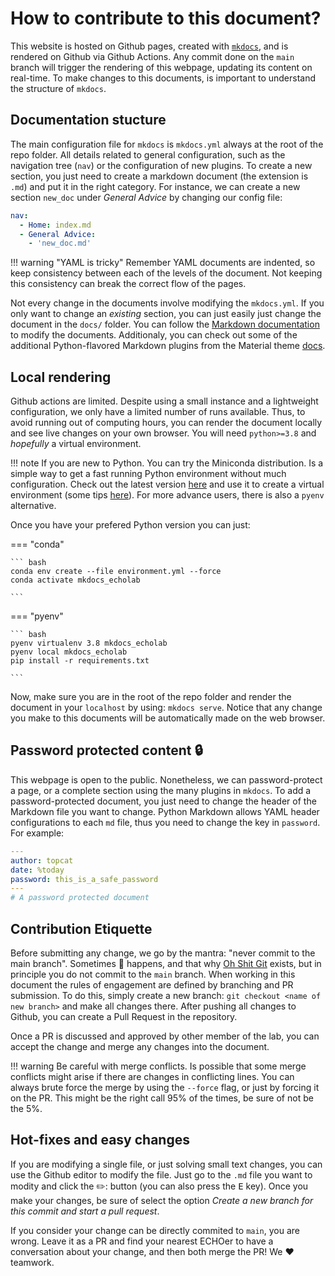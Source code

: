 # How to contribute to this document? 

This website is hosted on Github pages, created with [`mkdocs`][mkdocs], and is
rendered on Github via Github Actions. Any commit done on the `main` branch
will trigger the rendering of this webpage, updating its content on real-time. To
make changes to this documents, is important to understand the structure of
`mkdocs`. 

## Documentation stucture

The main configuration file for `mkdocs` is `mkdocs.yml` always at the root of
the repo folder. All details related to general configuration, such as the
navigation tree (`nav`) or the configuration of new plugins. To create a new
section, you just need to create a markdown document (the extension is `.md`)
and put it in the right category. For instance, we can create a new section
`new_doc` under _General Advice_ by changing our config file:  

``` yaml title="mkdocs.yml"
nav:
  - Home: index.md
  - General Advice: 
    - 'new_doc.md'
```

!!! warning "YAML is tricky"
    Remember YAML documents are indented, so keep consistency between each of the
    levels of the document. Not keeping this consistency can break the correct
    flow of the pages.

Not every change in the documents involve modifying the `mkdocs.yml`. If you
only want to change an _existing_ section, you can just easily just change the
document in the `docs/` folder. You can follow the [Markdown documentation][mddocs] 
to modify the documents. Additionaly, you can check out some of the additional
Python-flavored Markdown plugins from the Material theme [docs][material].

## Local rendering

Github actions are limited. Despite using a small instance and a lightweight
configuration, we only have a limited number of runs available. Thus, to avoid
running out of computing hours, you can render the document locally and see live
changes on your own browser. You will need `python>=3.8` and _hopefully_ a
virtual environment. 

!!! note 
    If you are new to Python. You can try the Miniconda distribution. Is a
    simple way to get a fast running Python environment without much
    configuration. Check out the latest version [here][conda] and use it to
    create a virtual environment (some tips [here][condaenv]). For more advance
    users, there is also a `pyenv` alternative.

Once you have your prefered Python version you can just:

=== "conda"

    ``` bash
    conda env create --file environment.yml --force
    conda activate mkdocs_echolab

    ```

=== "pyenv"

    ``` bash
    pyenv virtualenv 3.8 mkdocs_echolab
    pyenv local mkdocs_echolab
    pip install -r requirements.txt

    ```

Now, make sure you are in the root of the repo folder and render the document in
your `localhost` by using: `mkdocs serve`. Notice that any change you make to
this documents will be automatically made on the web browser.

## Password protected content 🔒

This webpage is open to the public. Nonetheless, we can password-protect a page,
or a complete section using the many plugins in `mkdocs`. To add a
password-protected document, you just need to change the header of the Markdown
file you want to change. Python Markdown allows YAML header configurations to
each `md` file, thus you need to change the key in `password`. For example: 

``` yaml 
---
author: topcat
date: %today
password: this_is_a_safe_password
---
# A password protected document

```

## Contribution Etiquette

Before submitting any change, we go by the mantra: "never commit to the main
branch". Sometimes 💩 happens, and that why [Oh Shit Git][git] exists, but in
principle you do not commit to the `main` branch. When working in this document
the rules of engagement are defined by branching and PR submission. To do this,
simply create a new branch: `git checkout <name of new branch>` and make all
changes there. After pushing all changes to Github, you can create a Pull
Request in the repository. 

Once a PR is discussed and approved by other member of the lab, you can accept
the change and merge any changes into the document.

!!! warning 
    Be careful with merge conflicts. Is possible that some merge conflicts might
    arise if there are changes in conflicting lines. You can always brute force
    the merge by using the `--force` flag, or just by forcing it on the PR. This
    might be the right call 95% of the times, be sure of not be the 5%. 


## Hot-fixes and easy changes

If you are modifying a single file, or just solving small text changes, you can
use the Github editor to modify the file. Just go to the `.md` file you want to
modity and click the ✏️: button (you can also press the <kbd>E</kbd> key). Once
you make your changes, be sure of select the option _Create a new branch for
this commit and start a pull request_. 

If you consider your change can be directly commited to `main`, you are wrong.
Leave it as a PR and find your nearest ECHOer to have a conversation about your
change, and then both merge the PR! We ❤️  teamwork. 

[condaenv]: https://docs.conda.io/projects/conda/en/latest/user-guide/tasks/manage-environments.html
[conda]: https://docs.conda.io/en/latest/miniconda.html
[mkdocs]: https://www.mkdocs.org/
[mddocs]: https://www.markdownguide.org/cheat-sheet/
[material]: https://squidfunk.github.io/mkdocs-material/setup/extensions/python-markdown/
[git]: https://ohshitgit.com/



